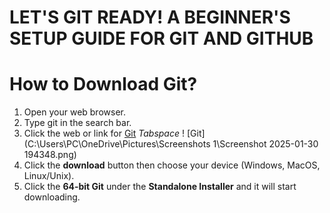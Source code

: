 # **LET'S GIT READY! A BEGINNER'S SETUP GUIDE FOR GIT AND GITHUB**

# **How to Download Git?**

1. Open your web browser.  
2. Type git in the search bar.  
3. Click the web or link for [Git](https://git-scm.com/) *Tabspace* ! [Git](C:\Users\PC\OneDrive\Pictures\Screenshots 1\Screenshot 2025-01-30 194348.png)
4. Click the **download** button then choose your device (Windows, MacOS, Linux/Unix).
5. Click the **64-bit Git** under the **Standalone Installer** and it will start downloading.
